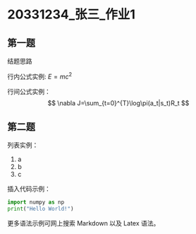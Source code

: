 # 20331234\_张三\_作业1

## 第一题

结题思路

行内公式实例: $E=mc^2$

行间公式实例：
$$
\nabla J=\sum_{t=0}^{T}\log\pi(a_t|s_t)R_t
$$

##  第二题

列表实例：

1. a
2. b
3. c

插入代码示例：

```python
import numpy as np
print("Hello World!")
```

更多语法示例可网上搜索 Markdown 以及 Latex 语法。